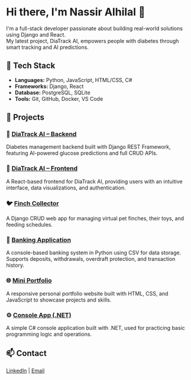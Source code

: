 # Hi there, I'm Nassir Alhilal 👋

I'm a full-stack developer passionate about building real-world solutions using Django and React.  
My latest project, DiaTrack AI, empowers people with diabetes through smart tracking and AI predictions.

## 🧰 Tech Stack

- **Languages:** Python, JavaScript, HTML/CSS, C#
- **Frameworks:** Django, React
- **Database:** PostgreSQL, SQLite
- **Tools:** Git, GitHub, Docker, VS Code

## 🚀 Projects

### 💊 [DiaTrack AI – Backend](https://github.com/Alhilal2001/diabetes-management-backend)  
Diabetes management backend built with Django REST Framework, featuring AI-powered glucose predictions and full CRUD APIs.

### 💊 [DiaTrack AI – Frontend](https://github.com/Alhilal2001/diabetes-management-frontend)  
A React-based frontend for DiaTrack AI, providing users with an intuitive interface, data visualizations, and authentication.

### 🐦 [Finch Collector](https://github.com/Alhilal2001/Finch-Collector)  
A Django CRUD web app for managing virtual pet finches, their toys, and feeding schedules.

### 🏦 [Banking Application](https://github.com/Alhilal2001/Banking-Application)  
A console-based banking system in Python using CSV for data storage. Supports deposits, withdrawals, overdraft protection, and transaction history.

### 🌐 [Mini Portfolio](https://github.com/Alhilal2001/mini-portfolio)  
A responsive personal portfolio website built with HTML, CSS, and JavaScript to showcase projects and skills.

### ⚙️ [Console App (.NET)](https://github.com/Alhilal2001/ConsoleApp1)  
A simple C# console application built with .NET, used for practicing basic programming logic and operations.

## 📫 Contact
[LinkedIn](https://www.linkedin.com/in/nassir-alhilal-34136a213/) | [Email](https://mail.google.com/mail/u/0/#inbox)

